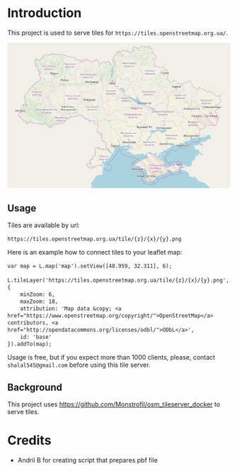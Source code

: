 # Introduction

This project is used to serve tiles for `https://tiles.openstreetmap.org.ua/`.

![Map preview](static/images/map_preview.png)

## Usage

Tiles are available by url:

    https://tiles.openstreetmap.org.ua/tile/{z}/{x}/{y}.png
    

Here is an example how to connect tiles to your leaflet map:

    var map = L.map('map').setView([48.959, 32.311], 6);

    L.tileLayer('https://tiles.openstreetmap.org.ua/tile/{z}/{x}/{y}.png', {
        minZoom: 6,
        maxZoom: 18,
        attribution: 'Map data &copy; <a href="https://www.openstreetmap.org/copyright/">OpenStreetMap</a> contributors, <a href="http://opendatacommons.org/licenses/odbl/">ODbL</a>',
        id: 'base'
    }).addTo(map);

Usage is free, but if you expect more than 1000 clients, please, 
contact `shalal545@gmail.com` before using this tile server.

## Background
This project uses https://github.com/Monstrofil/osm_tileserver_docker to serve tiles.

# Credits
- Andrii B for creating script that prepares pbf file